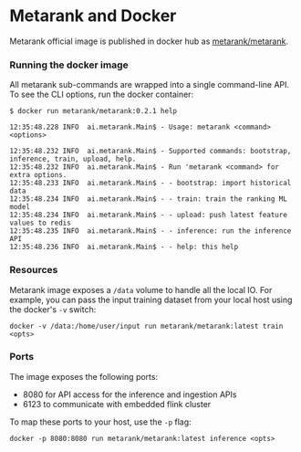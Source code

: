 # Metarank and Docker

Metarank official image is published in docker hub as [metarank/metarank](https://hub.docker.com/r/metarank/metarank/tags).

### Running the docker image

All metarank sub-commands are wrapped into a single command-line API. To see the CLI options, run the docker container:
```shell
$ docker run metarank/metarank:0.2.1 help

12:35:48.228 INFO  ai.metarank.Main$ - Usage: metarank <command> <options>

12:35:48.232 INFO  ai.metarank.Main$ - Supported commands: bootstrap, inference, train, upload, help.
12:35:48.232 INFO  ai.metarank.Main$ - Run 'metarank <command> for extra options. 
12:35:48.233 INFO  ai.metarank.Main$ - - bootstrap: import historical data
12:35:48.234 INFO  ai.metarank.Main$ - - train: train the ranking ML model
12:35:48.234 INFO  ai.metarank.Main$ - - upload: push latest feature values to redis
12:35:48.235 INFO  ai.metarank.Main$ - - inference: run the inference API
12:35:48.236 INFO  ai.metarank.Main$ - - help: this help

```

### Resources

Metarank image exposes a `/data` volume to handle all the local IO. For example, you can pass the input training dataset
from your local host using the docker's `-v` switch:
```shell
docker -v /data:/home/user/input run metarank/metarank:latest train <opts>
```

### Ports

The image exposes the following ports:
* 8080 for API access for the inference and ingestion APIs
* 6123 to communicate with embedded flink cluster

To map these ports to your host, use the `-p` flag:
```shell
docker -p 8080:8080 run metarank/metarank:latest inference <opts>
```